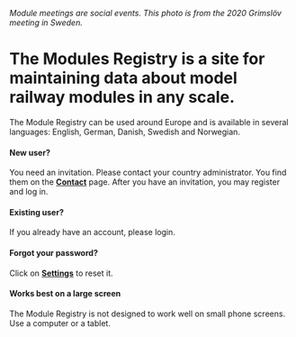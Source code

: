 ﻿*Module meetings are social events. This photo is from the 2020 Grimslöv meeting in Sweden.*

# The **Modules Registry** is a site for maintaining data about model railway modules in any scale.
The Module Registry can be used around Europe and is available in several languages: English, German, Danish, Swedish and Norwegian.

#### New user?
You need an invitation. Please contact your country administrator.
You find them on the [**Contact**](/Contact) page.
After you have an invitation, you may register and log in.

#### Existing user?
If you already have an account, please login.

#### Forgot your password?
Click on [**Settings**](/Users/Settings) to reset it.

#### Works best on a large screen
The Module Registry is not designed to work well on small phone screens.
Use a computer or a tablet.




